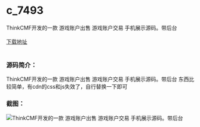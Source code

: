 # c_7493
ThinkCMF开发的一款 游戏账户出售 游戏账户交易 手机展示源码。带后台
<br/></br>
[下载地址](https://www.uuid2.com/7493.html "下载地址")
<br/></br>
<h3>源码简介：</h3>
<p>ThinkCMF开发的一款 游戏账户出售 游戏账户交易 手机展示源码。带后台
东西比较简单，有cdn的css和js失效了，自行替换一下即可<p>
<h3>截图：</h3>
<img src="https://www.uuid2.com/wp-content/uploads/img/uimage/78381632880901.gif" alt="ThinkCMF开发的一款 游戏账户出售 游戏账户交易 手机展示源码。带后台">
